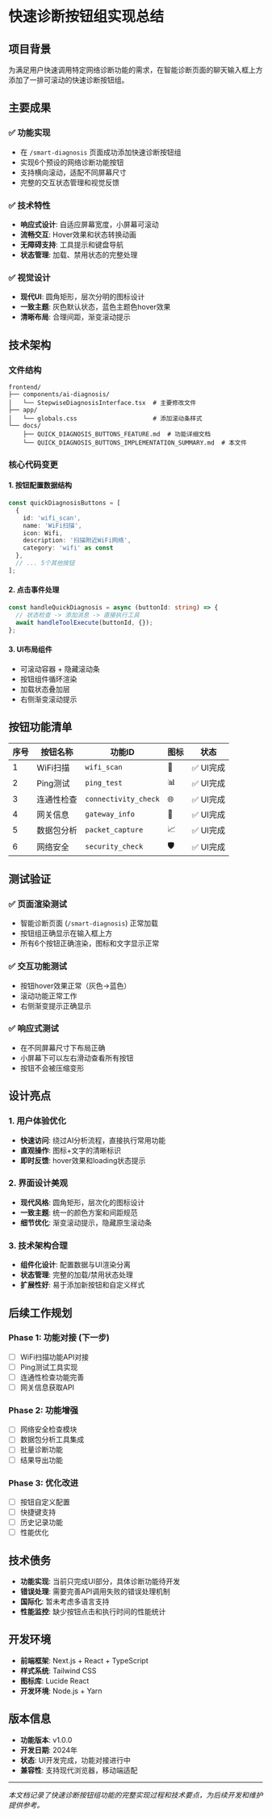 # 快速诊断按钮组实现总结

## 项目背景

为满足用户快速调用特定网络诊断功能的需求，在智能诊断页面的聊天输入框上方添加了一排可滚动的快速诊断按钮组。

## 主要成果

### ✅ 功能实现
- 在 `/smart-diagnosis` 页面成功添加快速诊断按钮组
- 实现6个预设的网络诊断功能按钮
- 支持横向滚动，适配不同屏幕尺寸
- 完整的交互状态管理和视觉反馈

### ✅ 技术特性
- **响应式设计**: 自适应屏幕宽度，小屏幕可滚动
- **流畅交互**: Hover效果和状态转换动画
- **无障碍支持**: 工具提示和键盘导航
- **状态管理**: 加载、禁用状态的完整处理

### ✅ 视觉设计  
- **现代UI**: 圆角矩形，层次分明的图标设计
- **一致主题**: 灰色默认状态，蓝色主题色hover效果
- **清晰布局**: 合理间距，渐变滚动提示

## 技术架构

### 文件结构
```
frontend/
├── components/ai-diagnosis/
│   └── StepwiseDiagnosisInterface.tsx  # 主要修改文件
├── app/
│   └── globals.css                     # 添加滚动条样式
└── docs/
    ├── QUICK_DIAGNOSIS_BUTTONS_FEATURE.md  # 功能详细文档
    └── QUICK_DIAGNOSIS_BUTTONS_IMPLEMENTATION_SUMMARY.md  # 本文件
```

### 核心代码变更

#### 1. 按钮配置数据结构
```typescript
const quickDiagnosisButtons = [
  {
    id: 'wifi_scan',
    name: 'WiFi扫描',
    icon: Wifi,
    description: '扫描附近WiFi网络',
    category: 'wifi' as const
  },
  // ... 5个其他按钮
];
```

#### 2. 点击事件处理
```typescript
const handleQuickDiagnosis = async (buttonId: string) => {
  // 状态检查 -> 添加消息 -> 直接执行工具
  await handleToolExecute(buttonId, {});
};
```

#### 3. UI布局组件
- 可滚动容器 + 隐藏滚动条
- 按钮组件循环渲染
- 加载状态叠加层
- 右侧渐变滚动提示

## 按钮功能清单

| 序号 | 按钮名称 | 功能ID | 图标 | 状态 |
|-----|----------|--------|------|------|
| 1 | WiFi扫描 | `wifi_scan` | 📶 | ✅ UI完成 |
| 2 | Ping测试 | `ping_test` | 📊 | ✅ UI完成 |
| 3 | 连通性检查 | `connectivity_check` | 🌐 | ✅ UI完成 |
| 4 | 网关信息 | `gateway_info` | 🔧 | ✅ UI完成 |
| 5 | 数据包分析 | `packet_capture` | 📈 | ✅ UI完成 |
| 6 | 网络安全 | `security_check` | 🛡️ | ✅ UI完成 |

## 测试验证

### ✅ 页面渲染测试
- 智能诊断页面 (`/smart-diagnosis`) 正常加载
- 按钮组正确显示在输入框上方
- 所有6个按钮正确渲染，图标和文字显示正常

### ✅ 交互功能测试  
- 按钮hover效果正常（灰色→蓝色）
- 滚动功能正常工作
- 右侧渐变提示正确显示

### ✅ 响应式测试
- 在不同屏幕尺寸下布局正确
- 小屏幕下可以左右滑动查看所有按钮
- 按钮不会被压缩变形

## 设计亮点

### 1. 用户体验优化
- **快速访问**: 绕过AI分析流程，直接执行常用功能
- **直观操作**: 图标+文字的清晰标识
- **即时反馈**: hover效果和loading状态提示

### 2. 界面设计美观
- **现代风格**: 圆角矩形，层次化的图标设计
- **一致主题**: 统一的颜色方案和间距规范  
- **细节优化**: 渐变滚动提示，隐藏原生滚动条

### 3. 技术架构合理
- **组件化设计**: 配置数据与UI渲染分离
- **状态管理**: 完整的加载/禁用状态处理
- **扩展性好**: 易于添加新按钮和自定义样式

## 后续工作规划

### Phase 1: 功能对接 (下一步)
- [ ] WiFi扫描功能API对接
- [ ] Ping测试工具实现
- [ ] 连通性检查功能完善
- [ ] 网关信息获取API

### Phase 2: 功能增强
- [ ] 网络安全检查模块
- [ ] 数据包分析工具集成
- [ ] 批量诊断功能
- [ ] 结果导出功能

### Phase 3: 优化改进
- [ ] 按钮自定义配置
- [ ] 快捷键支持
- [ ] 历史记录功能
- [ ] 性能优化

## 技术债务

- **功能实现**: 当前只完成UI部分，具体诊断功能待开发
- **错误处理**: 需要完善API调用失败的错误处理机制
- **国际化**: 暂未考虑多语言支持
- **性能监控**: 缺少按钮点击和执行时间的性能统计

## 开发环境

- **前端框架**: Next.js + React + TypeScript
- **样式系统**: Tailwind CSS
- **图标库**: Lucide React
- **开发环境**: Node.js + Yarn

## 版本信息

- **功能版本**: v1.0.0
- **开发日期**: 2024年
- **状态**: UI开发完成，功能对接进行中
- **兼容性**: 支持现代浏览器，移动端适配

---

*本文档记录了快速诊断按钮组功能的完整实现过程和技术要点，为后续开发和维护提供参考。* 